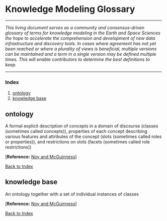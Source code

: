 # Knowledge Modeling Glossary

---

_This living document serves as a community and consensus-driven glossary of terms for knowledge modeling in the Earth and Space Sciences the hope to accelerate the comprehension and development of new data infrastructure and discovery tools. In cases where agreement has not yet been reached or where a plurality of views is beneficial, multiple versions can be maintained and a term in a single version may be defined multiple times. This will enable contributors to determine the best definitions to keep._

---

### Index ###
1. [ontology](#ontology)
1. [knowledge base](#knowledge-base)


## ontology
A formal explicit description of concepts in a domain of discourse (classes (sometimes called concepts)), properties of each concept describing various features and attributes of the concept (slots (sometimes called roles or properties)), and restrictions on slots (facets (sometimes called role restrictions))

\[**Reference:** [Noy and McGuinness](http://www.ksl.stanford.edu/people/dlm/papers/ontology101/ontology101-noy-mcguinness.html)\]

[Back to Index](#Index)


## knowledge base
An ontology together with a set of individual instances of classes 

\[**Reference:** [Noy and McGuinness](http://www.ksl.stanford.edu/people/dlm/papers/ontology101/ontology101-noy-mcguinness.html)\]

[Back to Index](#Index)



